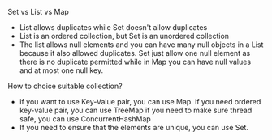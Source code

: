 Set vs List vs Map
- List allows duplicates while Set doesn't allow duplicates
- List is an ordered collection, but Set is an unordered collection
- The list allows null elements and you can have many null objects in a List because it also allowed duplicates. Set just allow one null element as there is no duplicate permitted while in Map you can have null values and at most one null key. 

How to choice suitable collection?
- if you want to use Key-Value pair, you can use Map. if you need ordered key-value pair, you can use TreeMap 
if you need to make sure thread safe, you can use ConcurrentHashMap
- If you need to ensure that the elements are unique, you can use Set. 